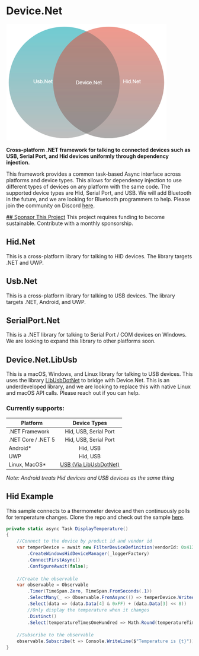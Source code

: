 # Device.Net

![Device.Net Logo](images/Diagram.png)

**Cross-platform .NET framework for talking to connected devices such as USB, Serial Port, and Hid devices uniformly through dependency injection.**

This framework provides a common task-based Async interface across platforms and device types. This allows for dependency injection to use different types of devices on any platform with the same code. The supported device types are Hid, Serial Port, and USB. We will add Bluetooth in the future, and we are looking for Bluetooth programmers to help. Please join the community on Discord [here](https://discord.gg/ZcvXARm).

[## Sponsor This Project](https://github.com/sponsors/MelbourneDeveloper)
This project requires funding to become sustainable. Contribute with a monthly sponsorship.

## Hid.Net
This is a cross-platform library for talking to HID devices. The library targets .NET and UWP.

## Usb.Net
This is a cross-platform library for talking to USB devices. The library targets .NET, Android, and UWP.

## SerialPort.Net
This is a .NET library for talking to Serial Port / COM devices on Windows. We are looking to expand this library to other platforms soon.

## Device.Net.LibUsb
This is a macOS, Windows, and Linux library for talking to USB devices. This uses the library [LibUsbDotNet](https://github.com/LibUsbDotNet/LibUsbDotNet) to bridge with Device.Net. This is an underdeveloped library, and we are looking to replace this with native Linux and macOS API calls. Please reach out if you can help.

### Currently supports:

| Platform | Device Types |
| ------------- |:-------------:|
| .NET Framework     | Hid, USB, Serial Port |
| .NET Core / .NET 5     | Hid, USB, Serial Port  |
| Android* | Hid, USB |
| UWP | Hid, USB   |
| Linux, MacOS* | [USB (Via LibUsbDotNet)](https://github.com/MelbourneDeveloper/Device.Net/wiki/Linux-and-MacOS-Support)  |

_Note: Android treats Hid devices and USB devices as the same thing_

## Hid Example

This sample connects to a thermometer device and then continuously polls for temperature changes. Clone the repo and check out the sample [here](https://github.com/MelbourneDeveloper/Device.Net/blob/33e8fe96f61ae15e5a9fbd06628d2240ce73620d/src/Usb.Net.WindowsSample/Program.cs#L113).

```cs
private static async Task DisplayTemperature()
{
    //Connect to the device by product id and vendor id
    var temperDevice = await new FilterDeviceDefinition(vendorId: 0x413d, productId: 0x2107, usagePage: 65280)
        .CreateWindowsHidDeviceManager(_loggerFactory)
        .ConnectFirstAsync()
        .ConfigureAwait(false);

    //Create the observable
    var observable = Observable
        .Timer(TimeSpan.Zero, TimeSpan.FromSeconds(.1))
        .SelectMany(_ => Observable.FromAsync(() => temperDevice.WriteAndReadAsync(new byte[] { 0x00, 0x01, 0x80, 0x33, 0x01, 0x00, 0x00, 0x00, 0x00 })))
        .Select(data => (data.Data[4] & 0xFF) + (data.Data[3] << 8))
        //Only display the temperature when it changes
        .Distinct()
        .Select(temperatureTimesOneHundred => Math.Round(temperatureTimesOneHundred / 100.0m, 2, MidpointRounding.ToEven));

    //Subscribe to the observable
    observable.Subscribe(t => Console.WriteLine($"Temperature is {t}"));
}
```